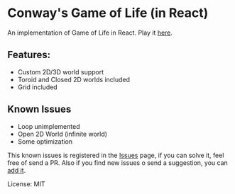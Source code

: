 # Conway's Game of Life (in React)

An implementation of Game of Life in React. Play it [here](https://cjengineer18.github.io/react-game-of-life/).

## Features:
 - Custom 2D/3D world support
 - Toroid and Closed 2D worlds included
 - Grid included

## Known Issues
 - Loop unimplemented
 - Open 2D World (infinite world)
 - Some optimization

This known issues is registered in the [Issues](https://github.com/CJengineer18/react-game-of-life/issues) page, if you can solve it, feel free of send a PR. Also if you find new issues o send a suggestion, you can [add it](https://github.com/CJengineer18/react-game-of-life/issues).

License: MIT
